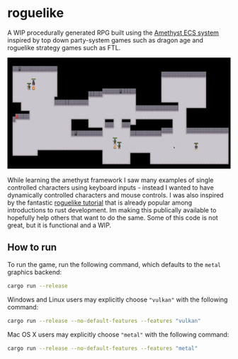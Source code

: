 # roguelike

A WIP procedurally generated RPG built using the [Amethyst ECS system](https://amethyst.rs/) inspired by top down party-system games such as dragon age and roguelike strategy games such as FTL.

![screenshot](screenshot.gif)

While learning the amethyst framework I saw many examples of single controlled characters using keyboard inputs - instead I wanted to have dynamically controlled characters and mouse controls. I was also inspired by the fantastic [roguelike tutorial](https://tomassedovic.github.io/roguelike-tutorial/) that is already popular among introductions to rust development. Im making this publically available to hopefully help others that want to do the same. Some of this code is not great, but it is functional and a WIP.

## How to run

To run the game, run the following command, which defaults to the `metal` graphics backend:

```bash
cargo run --release
```

Windows and Linux users may explicitly choose `"vulkan"` with the following command:

```bash
cargo run --release --no-default-features --features "vulkan"
```

Mac OS X users may explicitly choose `"metal"` with the following command:

```bash
cargo run --release --no-default-features --features "metal"
```
